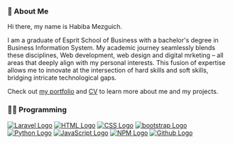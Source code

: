 ### 👩 About Me 

Hi there, my name is Habiba Mezguich.

I am a graduate of Esprit School of Business with a bachelor's degree in Business Information System. My academic journey seamlessly blends these disciplines, Web development, web design and digital mrketing – all areas that deeply align with my personal interests. This fusion of expertise allows me to innovate at the intersection of hard skills and soft skills, bridging intricate technological gaps.

Check out [my portfolio](link_to_portfolio) and [CV](https://drive.google.com/file/d/1RmZqZhve7jeb1iW9ycX_aJItGahFv3IQ/view) to learn more about me and my projects.


### 👨‍💻 Programming  
[![Laravel Logo](https://www.vectorlogo.zone/logos/laravel/laravel-ar21.svg)](https://laravel.com/)
[![HTML Logo](https://www.vectorlogo.zone/logos/w3_html5/w3_html5-ar21.svg)](https://html.com/)
[![CSS Logo](https://www.vectorlogo.zone/logos/w3_css/w3_css-ar21.svg)](https://css.com/)
[![bootstrap Logo](https://www.vectorlogo.zone/logos/getbootstrap/getbootstrap-ar21.svg)](https://bootstrap.com/)
[![Python Logo](https://www.vectorlogo.zone/logos/python/python-ar21.svg)](https://python.com/)
[![JavaScript Logo](https://www.vectorlogo.zone/logos/javascript/javascript-ar21.svg)](https://javascript.com/)
[![NPM Logo](https://www.vectorlogo.zone/logos/npmjs/npmjs-ar21.svg)](https://css.com/)
[![Github Logo](https://www.vectorlogo.zone/logos/github/github-ar21.svg)](https://github.com/)

